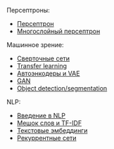 Персептроны:
- [Персептрон](https://app.getrecall.ai/share/b17679e5-4708-5320-bd32-becb0c12c495)
- [Многослойный персептрон](https://app.getrecall.ai/share/9df82b4e-08ba-56f8-b107-2cf2df9a960c)

Машинное зрение:
- [Сверточные сети](https://app.getrecall.ai/share/000e5728-c19c-5ca9-b8a0-37ed077e7280)
- [Transfer learning](https://app.getrecall.ai/share/90335ccc-cd56-5fae-95a5-93f84c36c4d2)
- [Автоэнкодеры и VAE](https://app.getrecall.ai/share/35eee046-36fb-5b94-9063-e04d2f5c2ca8)
- [GAN](https://app.getrecall.ai/share/047334a4-716a-59cf-9f6b-9f66b79d886a)
- [Object detection/segmentation](https://app.getrecall.ai/share/2c0b9fe1-7152-5e93-b24c-d580fee4e941)

NLP:
- [Введение в NLP](https://app.getrecall.ai/share/255c7159-b56a-568e-acbf-83eb0d91b616)
- [Мешок слов и TF-IDF](https://app.getrecall.ai/share/912d1a27-e8aa-52c8-844d-d3862b77dab6)
- [Текстовые эмбеддинги](https://app.getrecall.ai/share/6fac8e24-9f80-54f7-9a47-cfee9669e47a)
- [Рекуррентные сети](https://app.getrecall.ai/share/d3919dac-f17d-59e9-aa60-b539d66975d9)
